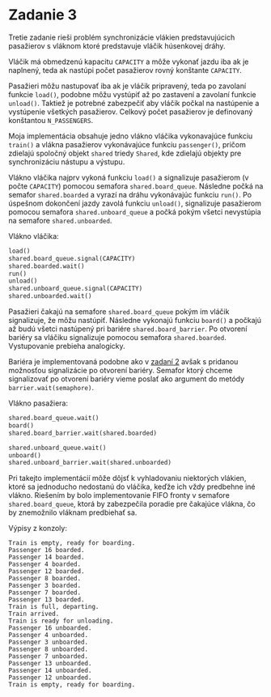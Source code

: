 # Zadanie 3

Tretie zadanie rieši problém synchronizácie vlákien predstavujúcich pasažierov s vláknom ktoré predstavuje vláčik húsenkovej dráhy.

Vláčik má obmedzenú kapacitu `CAPACITY` a môže vykonať jazdu iba ak je naplnený, teda ak nastúpi počet pasažierov rovný konštante `CAPACITY`.

Pasažieri môžu nastupovať iba ak je vláčik pripravený, teda po zavolaní funkcie `load()`, podobne môžu vystúpiť až po zastavení a zavolaní funkcie `unload()`. Taktiež je potrebné zabezpečiť aby vláčik počkal na nastúpenie a vystúpenie všetkých pasažierov. Celkový počet pasažierov je definovaný konštantou `N_PASSENGERS`.

Moja implementácia obsahuje jedno vlákno vláčika vykonavajúce funkciu `train()` a vlákna pasažierov vykonávajúce funkciu `passenger()`, pričom zdielajú spoločný objekt `shared` triedy `Shared`, kde zdielajú objekty pre synchronizáciu nástupu a výstupu.

Vlákno vláčika najprv vykoná funkciu `load()` a signalizuje pasažierom (v počte `CAPACITY`) pomocou semafora `shared.board_queue`. Následne počká na semafor `shared.boarded` a vyrazí na dráhu vykonávajúc funkciu `run()`. Po úspešnom dokončení jazdy zavolá funkciu `unload()`, signalizuje pasažierom pomocou semafora `shared.unboard_queue` a počká pokým všetci nevystúpia na semafore `shared.unboarded`.

Vlákno vláčika:
```python
load()
shared.board_queue.signal(CAPACITY)
shared.boarded.wait()
run()
unload()
shared.unboard_queue.signal(CAPACITY)
shared.unboarded.wait()
```

Pasažieri čakajú na semafore `shared.board_queue` pokým im vláčik signalizuje, že môžu nastúpiť. Následne vykonajú funkciu `board()` a počkajú až budú všetci nastúpený pri bariére `shared.board_barrier`. Po otvorení bariéry sa vláčiku signalizuje pomocou semafora `shared.boarded`. Vystupovanie prebieha analogicky.

Bariéra je implementovaná podobne ako v [zadaní 2](https://github.com/BackSpace16/Vizvary-111488-PPDS2024/tree/02) avšak s pridanou možnosťou signalizácie po otvorení bariéry. Semafor ktorý chceme signalizovať po otvorení bariéry vieme poslať ako argument do metódy `barrier.wait(semaphore)`.

Vlákno pasažiera:
```python
shared.board_queue.wait()
board()
shared.board_barrier.wait(shared.boarded)

shared.unboard_queue.wait()
unboard()
shared.unboard_barrier.wait(shared.unboarded)
```

Pri takejto implementácií môže dôjsť k vyhladovaniu niektorých vlákien, ktoré sa jednoducho nedostanú do vláčika, keďže ich vždy predbehne iné vlákno. Riešením by bolo implementovanie FIFO fronty v semafore `shared.board_queue`, ktorá by zabezpečila poradie pre čakajúce vlákna, čo by znemožnilo vláknam predbiehať sa.

Výpisy z konzoly:

    Train is empty, ready for boarding.
    Passenger 16 boarded.
    Passenger 14 boarded.
    Passenger 4 boarded.
    Passenger 12 boarded.
    Passenger 8 boarded.
    Passenger 3 boarded.
    Passenger 7 boarded.
    Passenger 13 boarded.
    Train is full, departing.
    Train arrived.
    Train is ready for unloading.
    Passenger 16 unboarded.
    Passenger 4 unboarded.
    Passenger 3 unboarded.
    Passenger 8 unboarded.
    Passenger 7 unboarded.
    Passenger 13 unboarded.
    Passenger 14 unboarded.
    Passenger 12 unboarded.
    Train is empty, ready for boarding.